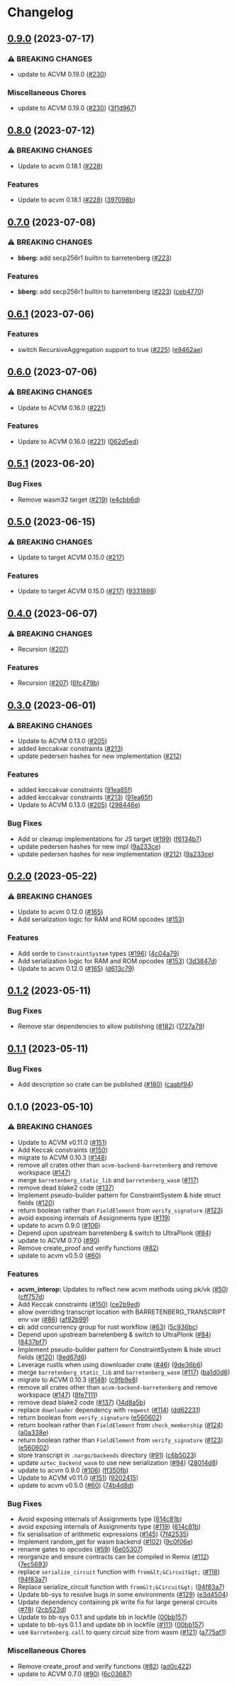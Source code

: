 # Changelog

## [0.9.0](https://github.com/noir-lang/acvm-backend-barretenberg/compare/v0.8.0...v0.9.0) (2023-07-17)


### ⚠ BREAKING CHANGES

* update to ACVM 0.19.0 ([#230](https://github.com/noir-lang/acvm-backend-barretenberg/issues/230))

### Miscellaneous Chores

* update to ACVM 0.19.0 ([#230](https://github.com/noir-lang/acvm-backend-barretenberg/issues/230)) ([3f1d967](https://github.com/noir-lang/acvm-backend-barretenberg/commit/3f1d9674b904acb02c2a3e52481be8a6104c3a9d))

## [0.8.0](https://github.com/noir-lang/acvm-backend-barretenberg/compare/v0.7.0...v0.8.0) (2023-07-12)


### ⚠ BREAKING CHANGES

* Update to acvm 0.18.1 ([#228](https://github.com/noir-lang/acvm-backend-barretenberg/issues/228))

### Features

* Update to acvm 0.18.1 ([#228](https://github.com/noir-lang/acvm-backend-barretenberg/issues/228)) ([397098b](https://github.com/noir-lang/acvm-backend-barretenberg/commit/397098b239efbe16785b1c9af108ca9fc4e24497))

## [0.7.0](https://github.com/noir-lang/acvm-backend-barretenberg/compare/v0.6.1...v0.7.0) (2023-07-08)


### ⚠ BREAKING CHANGES

* **bberg:** add secp256r1 builtin to barretenberg ([#223](https://github.com/noir-lang/acvm-backend-barretenberg/issues/223))

### Features

* **bberg:** add secp256r1 builtin to barretenberg ([#223](https://github.com/noir-lang/acvm-backend-barretenberg/issues/223)) ([ceb4770](https://github.com/noir-lang/acvm-backend-barretenberg/commit/ceb47705a492fcdcea1f3c098aaab42ea8edbf2e))

## [0.6.1](https://github.com/noir-lang/acvm-backend-barretenberg/compare/v0.6.0...v0.6.1) (2023-07-06)


### Features

* switch RecursiveAggregation support to true ([#225](https://github.com/noir-lang/acvm-backend-barretenberg/issues/225)) ([e9462ae](https://github.com/noir-lang/acvm-backend-barretenberg/commit/e9462ae015ec0dfb0a23ccbb89562071f87940f5))

## [0.6.0](https://github.com/noir-lang/acvm-backend-barretenberg/compare/v0.5.1...v0.6.0) (2023-07-06)


### ⚠ BREAKING CHANGES

* Update to ACVM 0.16.0  ([#221](https://github.com/noir-lang/acvm-backend-barretenberg/issues/221))

### Features

* Update to ACVM 0.16.0  ([#221](https://github.com/noir-lang/acvm-backend-barretenberg/issues/221)) ([062d5ed](https://github.com/noir-lang/acvm-backend-barretenberg/commit/062d5ed9b476fab8ac8d3ca13371699fb2aac332))

## [0.5.1](https://github.com/noir-lang/acvm-backend-barretenberg/compare/v0.5.0...v0.5.1) (2023-06-20)


### Bug Fixes

* Remove wasm32 target ([#219](https://github.com/noir-lang/acvm-backend-barretenberg/issues/219)) ([e4cbb6d](https://github.com/noir-lang/acvm-backend-barretenberg/commit/e4cbb6d476e8746de33c38506e2fcb970f1c866a))

## [0.5.0](https://github.com/noir-lang/acvm-backend-barretenberg/compare/v0.4.0...v0.5.0) (2023-06-15)


### ⚠ BREAKING CHANGES

* Update to target ACVM 0.15.0 ([#217](https://github.com/noir-lang/acvm-backend-barretenberg/issues/217))

### Features

* Update to target ACVM 0.15.0 ([#217](https://github.com/noir-lang/acvm-backend-barretenberg/issues/217)) ([9331898](https://github.com/noir-lang/acvm-backend-barretenberg/commit/9331898f161321c8b6a82d5ea850f197952b2ed2))

## [0.4.0](https://github.com/noir-lang/acvm-backend-barretenberg/compare/v0.3.0...v0.4.0) (2023-06-07)


### ⚠ BREAKING CHANGES

* Recursion ([#207](https://github.com/noir-lang/acvm-backend-barretenberg/issues/207))

### Features

* Recursion ([#207](https://github.com/noir-lang/acvm-backend-barretenberg/issues/207)) ([6fc479b](https://github.com/noir-lang/acvm-backend-barretenberg/commit/6fc479b9ae99d59bbfeb1b895d63cdbea469dcaa))

## [0.3.0](https://github.com/noir-lang/acvm-backend-barretenberg/compare/v0.2.0...v0.3.0) (2023-06-01)


### ⚠ BREAKING CHANGES

* Update to ACVM 0.13.0 ([#205](https://github.com/noir-lang/acvm-backend-barretenberg/issues/205))
* added keccakvar constraints ([#213](https://github.com/noir-lang/acvm-backend-barretenberg/issues/213))
* update pedersen hashes for new implementation ([#212](https://github.com/noir-lang/acvm-backend-barretenberg/issues/212))

### Features

* added keccakvar constraints ([91ea65f](https://github.com/noir-lang/acvm-backend-barretenberg/commit/91ea65f6af7039095c7a3af7bc1e4ce302a68a8d))
* added keccakvar constraints ([#213](https://github.com/noir-lang/acvm-backend-barretenberg/issues/213)) ([91ea65f](https://github.com/noir-lang/acvm-backend-barretenberg/commit/91ea65f6af7039095c7a3af7bc1e4ce302a68a8d))
* Update to ACVM 0.13.0 ([#205](https://github.com/noir-lang/acvm-backend-barretenberg/issues/205)) ([298446e](https://github.com/noir-lang/acvm-backend-barretenberg/commit/298446ef8b69f528b6e2fd2abb2298d7b0a8118e))


### Bug Fixes

* Add or cleanup implementations for JS target ([#199](https://github.com/noir-lang/acvm-backend-barretenberg/issues/199)) ([f6134b7](https://github.com/noir-lang/acvm-backend-barretenberg/commit/f6134b7b502cb74882300b0046ab91ab000daf3c))
* update pedersen hashes for new impl ([9a233ce](https://github.com/noir-lang/acvm-backend-barretenberg/commit/9a233ce8db9984b29b9cce0603f758d5281c89c9))
* update pedersen hashes for new implementation ([#212](https://github.com/noir-lang/acvm-backend-barretenberg/issues/212)) ([9a233ce](https://github.com/noir-lang/acvm-backend-barretenberg/commit/9a233ce8db9984b29b9cce0603f758d5281c89c9))

## [0.2.0](https://github.com/noir-lang/acvm-backend-barretenberg/compare/v0.1.2...v0.2.0) (2023-05-22)


### ⚠ BREAKING CHANGES

* Update to acvm 0.12.0 ([#165](https://github.com/noir-lang/acvm-backend-barretenberg/issues/165))
* Add serialization logic for RAM and ROM opcodes ([#153](https://github.com/noir-lang/acvm-backend-barretenberg/issues/153))

### Features

* Add serde to `ConstraintSystem` types ([#196](https://github.com/noir-lang/acvm-backend-barretenberg/issues/196)) ([4c04a79](https://github.com/noir-lang/acvm-backend-barretenberg/commit/4c04a79e6d2b0115f3b4526c60f9f7dae8b464ae))
* Add serialization logic for RAM and ROM opcodes ([#153](https://github.com/noir-lang/acvm-backend-barretenberg/issues/153)) ([3d3847d](https://github.com/noir-lang/acvm-backend-barretenberg/commit/3d3847de70e74a8f65c64e165ad15ae3d31f5350))
* Update to acvm 0.12.0 ([#165](https://github.com/noir-lang/acvm-backend-barretenberg/issues/165)) ([d613c79](https://github.com/noir-lang/acvm-backend-barretenberg/commit/d613c79584a599f4adbd11d2ce3b61403c185b73))

## [0.1.2](https://github.com/noir-lang/acvm-backend-barretenberg/compare/v0.1.1...v0.1.2) (2023-05-11)


### Bug Fixes

* Remove star dependencies to allow publishing ([#182](https://github.com/noir-lang/acvm-backend-barretenberg/issues/182)) ([1727a79](https://github.com/noir-lang/acvm-backend-barretenberg/commit/1727a79ce7e66d95528f70c445cb4ec1b1ece636))

## [0.1.1](https://github.com/noir-lang/acvm-backend-barretenberg/compare/v0.1.0...v0.1.1) (2023-05-11)


### Bug Fixes

* Add description so crate can be published ([#180](https://github.com/noir-lang/acvm-backend-barretenberg/issues/180)) ([caabf94](https://github.com/noir-lang/acvm-backend-barretenberg/commit/caabf9434031c6023a5e3a436c87fba0a1072539))

## 0.1.0 (2023-05-10)


### ⚠ BREAKING CHANGES

* Update to ACVM v0.11.0 ([#151](https://github.com/noir-lang/acvm-backend-barretenberg/issues/151))
* Add Keccak constraints ([#150](https://github.com/noir-lang/acvm-backend-barretenberg/issues/150))
* migrate to ACVM 0.10.3 ([#148](https://github.com/noir-lang/acvm-backend-barretenberg/issues/148))
* remove all crates other than `acvm-backend-barretenberg` and remove workspace ([#147](https://github.com/noir-lang/acvm-backend-barretenberg/issues/147))
* merge `barretenberg_static_lib` and `barretenberg_wasm` ([#117](https://github.com/noir-lang/acvm-backend-barretenberg/issues/117))
* remove dead blake2 code ([#137](https://github.com/noir-lang/acvm-backend-barretenberg/issues/137))
* Implement pseudo-builder pattern for ConstraintSystem & hide struct fields ([#120](https://github.com/noir-lang/acvm-backend-barretenberg/issues/120))
* return boolean rather than `FieldElement` from `verify_signature` ([#123](https://github.com/noir-lang/acvm-backend-barretenberg/issues/123))
* avoid exposing internals of Assignments type ([#119](https://github.com/noir-lang/acvm-backend-barretenberg/issues/119))
* update to acvm 0.9.0 ([#106](https://github.com/noir-lang/acvm-backend-barretenberg/issues/106))
* Depend upon upstream barretenberg & switch to UltraPlonk ([#84](https://github.com/noir-lang/acvm-backend-barretenberg/issues/84))
* update to ACVM 0.7.0 ([#90](https://github.com/noir-lang/acvm-backend-barretenberg/issues/90))
* Remove create_proof and verify functions ([#82](https://github.com/noir-lang/acvm-backend-barretenberg/issues/82))
* update to acvm v0.5.0 ([#60](https://github.com/noir-lang/acvm-backend-barretenberg/issues/60))

### Features

* **acvm_interop:** Updates to reflect new acvm methods using pk/vk ([#50](https://github.com/noir-lang/acvm-backend-barretenberg/issues/50)) ([cff757d](https://github.com/noir-lang/acvm-backend-barretenberg/commit/cff757dca7971161e4bd25e7a744d910c37c22be))
* Add Keccak constraints ([#150](https://github.com/noir-lang/acvm-backend-barretenberg/issues/150)) ([ce2b9ed](https://github.com/noir-lang/acvm-backend-barretenberg/commit/ce2b9ed456bd8d2ad8357c15736d62c2a5812add))
* allow overriding transcript location with BARRETENBERG_TRANSCRIPT env var ([#86](https://github.com/noir-lang/acvm-backend-barretenberg/issues/86)) ([af92b99](https://github.com/noir-lang/acvm-backend-barretenberg/commit/af92b99c7b5f37e9659931af378a851b3658a80b))
* **ci:** add concurrency group for rust workflow ([#63](https://github.com/noir-lang/acvm-backend-barretenberg/issues/63)) ([5c936bc](https://github.com/noir-lang/acvm-backend-barretenberg/commit/5c936bc63cc3adcf9d43c9c4ce69053566089ad9))
* Depend upon upstream barretenberg & switch to UltraPlonk ([#84](https://github.com/noir-lang/acvm-backend-barretenberg/issues/84)) ([8437bf7](https://github.com/noir-lang/acvm-backend-barretenberg/commit/8437bf7e08acadf43b55b307545336596a9fe766))
* Implement pseudo-builder pattern for ConstraintSystem & hide struct fields ([#120](https://github.com/noir-lang/acvm-backend-barretenberg/issues/120)) ([8ed67d6](https://github.com/noir-lang/acvm-backend-barretenberg/commit/8ed67d68c71d655e1a6a5c38fa9ea1c3566f771d))
* Leverage rustls when using downloader crate ([#46](https://github.com/noir-lang/acvm-backend-barretenberg/issues/46)) ([9de36b6](https://github.com/noir-lang/acvm-backend-barretenberg/commit/9de36b642d125d1fb4facd1bf60db67946be70ae))
* merge `barretenberg_static_lib` and `barretenberg_wasm` ([#117](https://github.com/noir-lang/acvm-backend-barretenberg/issues/117)) ([ba1d0d6](https://github.com/noir-lang/acvm-backend-barretenberg/commit/ba1d0d61b94de91b15044d97608907c21bfb5299))
* migrate to ACVM 0.10.3 ([#148](https://github.com/noir-lang/acvm-backend-barretenberg/issues/148)) ([c9fb9e8](https://github.com/noir-lang/acvm-backend-barretenberg/commit/c9fb9e806f1400a2ff7594a0669bec56025220bb))
* remove all crates other than `acvm-backend-barretenberg` and remove workspace ([#147](https://github.com/noir-lang/acvm-backend-barretenberg/issues/147)) ([8fe7111](https://github.com/noir-lang/acvm-backend-barretenberg/commit/8fe7111ebdcb043764a83436744662e8c3ca5abc))
* remove dead blake2 code ([#137](https://github.com/noir-lang/acvm-backend-barretenberg/issues/137)) ([14d8a5b](https://github.com/noir-lang/acvm-backend-barretenberg/commit/14d8a5b893eb1cb91d5bde908643b487b41809d6))
* replace `downloader` dependency with `reqwest` ([#114](https://github.com/noir-lang/acvm-backend-barretenberg/issues/114)) ([dd62231](https://github.com/noir-lang/acvm-backend-barretenberg/commit/dd62231b8bfcee32e1029d31a07895b16159339c))
* return boolean from `verify_signature` ([e560602](https://github.com/noir-lang/acvm-backend-barretenberg/commit/e560602ebbd547386ca4cab35735ffa92e98ac4b))
* return boolean rather than `FieldElement` from `check_membership` ([#124](https://github.com/noir-lang/acvm-backend-barretenberg/issues/124)) ([a0a338e](https://github.com/noir-lang/acvm-backend-barretenberg/commit/a0a338e2295635a07f6b9e497c029160a5f323bc))
* return boolean rather than `FieldElement` from `verify_signature` ([#123](https://github.com/noir-lang/acvm-backend-barretenberg/issues/123)) ([e560602](https://github.com/noir-lang/acvm-backend-barretenberg/commit/e560602ebbd547386ca4cab35735ffa92e98ac4b))
* store transcript in `.nargo/backends` directory ([#91](https://github.com/noir-lang/acvm-backend-barretenberg/issues/91)) ([c6b5023](https://github.com/noir-lang/acvm-backend-barretenberg/commit/c6b50231da065e7550bfe8bddf8e46f4cd8002d7))
* update `aztec_backend_wasm` to use new serialization ([#94](https://github.com/noir-lang/acvm-backend-barretenberg/issues/94)) ([28014d8](https://github.com/noir-lang/acvm-backend-barretenberg/commit/28014d803d052a7f459e03dbd7b5b9210449b1d0))
* update to acvm 0.9.0 ([#106](https://github.com/noir-lang/acvm-backend-barretenberg/issues/106)) ([ff350fb](https://github.com/noir-lang/acvm-backend-barretenberg/commit/ff350fb111043964b8a14fc0df62508c87506423))
* Update to ACVM v0.11.0 ([#151](https://github.com/noir-lang/acvm-backend-barretenberg/issues/151)) ([9202415](https://github.com/noir-lang/acvm-backend-barretenberg/commit/92024155532e15f25acb2f3ed8d5ca78da0fddd9))
* update to acvm v0.5.0 ([#60](https://github.com/noir-lang/acvm-backend-barretenberg/issues/60)) ([74b4d8d](https://github.com/noir-lang/acvm-backend-barretenberg/commit/74b4d8d8b118e4477880c04149e5e9d93d388384))


### Bug Fixes

* Avoid exposing internals of Assignments type ([614c81b](https://github.com/noir-lang/acvm-backend-barretenberg/commit/614c81b0ea5e110bbf5a61a526bb0173f4fe377a))
* avoid exposing internals of Assignments type ([#119](https://github.com/noir-lang/acvm-backend-barretenberg/issues/119)) ([614c81b](https://github.com/noir-lang/acvm-backend-barretenberg/commit/614c81b0ea5e110bbf5a61a526bb0173f4fe377a))
* fix serialisation of arithmetic expressions ([#145](https://github.com/noir-lang/acvm-backend-barretenberg/issues/145)) ([7f42535](https://github.com/noir-lang/acvm-backend-barretenberg/commit/7f4253570257d9dedcfa8c8fb96b9d097ef06419))
* Implement random_get for wasm backend ([#102](https://github.com/noir-lang/acvm-backend-barretenberg/issues/102)) ([9c0f06e](https://github.com/noir-lang/acvm-backend-barretenberg/commit/9c0f06ef56f23e2b5794e810f433e36ff2c5d6b5))
* rename gates to opcodes ([#59](https://github.com/noir-lang/acvm-backend-barretenberg/issues/59)) ([6e05307](https://github.com/noir-lang/acvm-backend-barretenberg/commit/6e053072d8b9c5d93c296f10782251ccb597f902))
* reorganize and ensure contracts can be compiled in Remix ([#112](https://github.com/noir-lang/acvm-backend-barretenberg/issues/112)) ([7ec5693](https://github.com/noir-lang/acvm-backend-barretenberg/commit/7ec5693f194a79c379ae2952bc17a31ee63a42b9))
* replace `serialize_circuit` function with `from&lt;&Circuit&gt;` ([#118](https://github.com/noir-lang/acvm-backend-barretenberg/issues/118)) ([94f83a7](https://github.com/noir-lang/acvm-backend-barretenberg/commit/94f83a78e32d91dfb7ae9824923695d9b4c425b0))
* Replace serialize_circuit function with `from&lt;&Circuit&gt;` ([94f83a7](https://github.com/noir-lang/acvm-backend-barretenberg/commit/94f83a78e32d91dfb7ae9824923695d9b4c425b0))
* Update bb-sys to resolve bugs in some environments ([#129](https://github.com/noir-lang/acvm-backend-barretenberg/issues/129)) ([e3d4504](https://github.com/noir-lang/acvm-backend-barretenberg/commit/e3d4504f15e1295e637c4da80b1d08c87c267c45))
* Update dependency containing pk write fix for large general circuits ([#78](https://github.com/noir-lang/acvm-backend-barretenberg/issues/78)) ([2cb523d](https://github.com/noir-lang/acvm-backend-barretenberg/commit/2cb523d2ab95249157b22e198d9dcd6841c3eed8))
* Update to bb-sys 0.1.1 and update bb in lockfile ([00bb157](https://github.com/noir-lang/acvm-backend-barretenberg/commit/00bb15779dfb64539eeb3f3bb4c4deeba106f2fe))
* update to bb-sys 0.1.1 and update bb in lockfile ([#111](https://github.com/noir-lang/acvm-backend-barretenberg/issues/111)) ([00bb157](https://github.com/noir-lang/acvm-backend-barretenberg/commit/00bb15779dfb64539eeb3f3bb4c4deeba106f2fe))
* use `Barretenberg.call` to query circuit size from wasm ([#121](https://github.com/noir-lang/acvm-backend-barretenberg/issues/121)) ([a775af1](https://github.com/noir-lang/acvm-backend-barretenberg/commit/a775af14137cc7bc2e9d8a063fa718a5a9abe6cb))


### Miscellaneous Chores

* Remove create_proof and verify functions ([#82](https://github.com/noir-lang/acvm-backend-barretenberg/issues/82)) ([ad0c422](https://github.com/noir-lang/acvm-backend-barretenberg/commit/ad0c4228488457bd155ff381186ecf583f18bfac))
* update to ACVM 0.7.0 ([#90](https://github.com/noir-lang/acvm-backend-barretenberg/issues/90)) ([6c03687](https://github.com/noir-lang/acvm-backend-barretenberg/commit/6c036870a6a8e26612ab8b4f90a162f7540b42e2))
